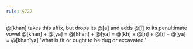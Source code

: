 ```yaml
---
rule: §727
---
```


@[khan] takes this affix, but drops its @[a] and adds @[ī] to its penultimate vowel @[khan] + @[ya] = @[khan] + @[ya] = @[kh] + @[n] + @[ī] + @[ya] = @[khanīya] 'what is fit or ought to be dug or excavated.'